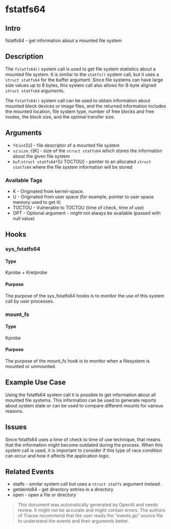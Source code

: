
# fstatfs64

## Intro
fstatfs64 - get information about a mounted file system

## Description
The `fstatfs64()` system call is used to get file system statistics about a mounted file system. It is similar to the `statfs()` system call, but it uses a `struct statfs64` for the buffer argument. Since file systems can have large size values up to 8 bytes, this system call also allows for 8-byte aligned `struct statfs64` arguments.

The `fstatfs64()` system call can be used to obtain information about mounted block devices or image files, and the returned information includes the mounted location, file system type, number of free blocks and free inodes, the block size, and the optimal transfer size.

## Arguments
* `fd`:`int`[U] - file descriptor of a mounted file system
* `sz`:`size_t`[K] - size of the `struct statfs64` which stores the information about the given file system
* `buf`:`struct statfs64*`[U TOCTOU] - pointer to an allocated `struct statfs64` where the file system information will be stored

### Available Tags
* K - Originated from kernel-space.
* U - Originated from user space (for example, pointer to user space memory used to get it)
* TOCTOU - Vulnerable to TOCTOU (time of check, time of use)
* OPT - Optional argument - might not always be available (passed with null value)

## Hooks
### sys_fstatfs64
#### Type
Kprobe + Kretprobe
#### Purpose
The purpose of the sys_fstatfs64 hooks is to monitor the use of this system call by user processes.

### mount_fs
#### Type
Kprobe
#### Purpose
The purpose of the mount_fs hook is to monitor when a filesystem is mounted or unmounted.

## Example Use Case
Using the fstatfs64 system call it is possible to get information about all mounted file systems. This information can be used to generate reports about system state or can be used to compare different mounts for various reasons.

## Issues
Since fstatfs64 uses a time of check to time of use technique, that means that the information might become outdated during the process. When this system call is used, it is important to consider if this type of race condition can occur and how it affects the application logic.

## Related Events
* statfs - similar system call but uses a `struct statfs` argument instead.
* getdents64 - get directory entries in a directory
* open - open a file or directory

> This document was automatically generated by OpenAI and needs review. It might
> not be accurate and might contain errors. The authors of Tracee recommend that
> the user reads the "events.go" source file to understand the events and their
> arguments better.
